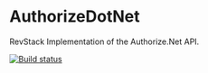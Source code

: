 # AuthorizeDotNet

RevStack Implementation of the Authorize.Net API.

[![Build status](https://ci.appveyor.com/api/projects/status/spmb0f9f3sokmwul/branch/master?svg=true)](https://ci.appveyor.com/project/tachyon1337/authorizedotnet/branch/master)
